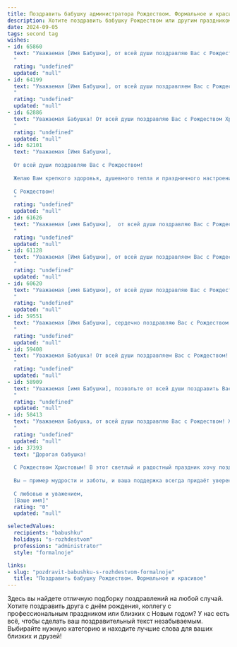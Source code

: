 ```yaml
---
title: Поздравить бабушку администратора Рождеством. Формальное и красивое
description: Хотите поздравить бабушку Рождеством или другим праздником? Наш ИИ создаст незабываемое поздравление, а вы обязательно выделитесь среди других.  
date: 2024-09-05
tags: second tag
wishes:
- id: 65860
  text: "Уважаемая [Имя Бабушки], от всей души поздравляю Вас с Рождеством! Желаю Вам крепкого здоровья, душевного спокойствия, тепла семейного очага и много-много радости в Новом году! Пусть этот праздник принесет Вам мир, добро и светлые надежды. Счастливого Рождества!
  "
  rating: "undefined"
  updated: "null"
- id: 64199
  text: "Уважаемая [Имя Бабушки], от всей души поздравляем Вас с Рождеством! Желаем Вам крепкого здоровья, душевного тепла, радости и праздничного настроения в кругу близких людей. Пусть этот светлый праздник принесет в Ваш дом мир, благополучие и исполнение всех желаний.
  "
  rating: "undefined"
  updated: "null"
- id: 62886
  text: "Уважаемая Бабушка! От всей души поздравляю Вас с Рождеством Христовым! Пусть этот светлый праздник принесет Вам мир, радость и благополучие. Желаю Вам крепкого здоровья, душевного тепла и  счастья!
  "
  rating: "undefined"
  updated: "null"
- id: 62101
  text: "Уважаемая [Имя Бабушки],
  
  От всей души поздравляю Вас с Рождеством!
  
  Желаю Вам крепкого здоровья, душевного тепла и праздничного настроения. Пусть этот светлый праздник принесет Вам радость, мир и благополучие.
  
  С Рождеством!
  "
  rating: "undefined"
  updated: "null"
- id: 61626
  text: "Уважаемая [имя Бабушки],  от всей души поздравляю Вас с Рождеством! Желаю Вам крепкого здоровья,  мира,  радости и тепла в Вашем доме. Пусть этот светлый праздник принесет Вам  радость  и  умиротворение. Счастливого Рождества!
  "
  rating: "undefined"
  updated: "null"
- id: 61128
  text: "Уважаемая [Имя Бабушки], от всей души поздравляем Вас с Рождеством! Желаем Вам тепла, уюта, праздничного настроения и благополучия в Новом году. Пусть Рождество принесет Вам здоровье, радость и мир в Вашу семью.
  "
  rating: "undefined"
  updated: "null"
- id: 60620
  text: "Уважаемая [имя Бабушки], от всей души поздравляю Вас с Рождеством Христовым! Желаю Вам крепкого здоровья,  радости, благополучия и душевного тепла в кругу семьи. Пусть этот светлый праздник принесет в Ваш дом мир, любовь и надежду.
  "
  rating: "undefined"
  updated: "null"
- id: 59551
  text: "Уважаемая [Имя Бабушки], сердечно поздравляю Вас с Рождеством! Желаю Вам крепкого здоровья, душевного тепла и семейного благополучия в Новом году. Пусть Рождество принесет в Ваш дом мир, радость и свет!
  "
  rating: "undefined"
  updated: "null"
- id: 59408
  text: "Уважаемая Бабушка! От всей души поздравляем Вас с Рождеством! Пусть в этот светлый праздник в Вашем доме царят мир, любовь и благополучие. Желаем Вам крепкого здоровья, праздничного настроения и исполнения всех желаний!
  "
  rating: "undefined"
  updated: "null"
- id: 58909
  text: "Уважаемая [имя Бабушки], позвольте от всей души поздравить Вас с Рождеством! Желаю Вам крепкого здоровья, душевного тепла,  мира и благополучия в Новом году. Пусть праздничная атмосфера Рождества принесет Вам радость, надежду и новые светлые впечатления.
  "
  rating: "undefined"
  updated: "null"
- id: 58413
  text: "Уважаемая Бабушка, от всей души поздравляю Вас с Рождеством! Желаю Вам крепкого здоровья, душевного тепла, семейного благополучия и радости в каждом мгновении! Пусть этот светлый праздник принесет Вам мир и благодать!
  "
  rating: "undefined"
  updated: "null"
- id: 37393
  text: "Дорогая бабушка!
  
  С Рождеством Христовым! В этот светлый и радостный праздник хочу поздравить вас с огромным теплом и уважением. Пусть в вашем сердце всегда царит мир и согласие, а каждый день приносит только радость и счастье.
  
  Вы — пример мудрости и заботы, и ваша поддержка всегда придаёт уверенности. Желаю вам крепкого здоровья, благополучия и новых ярких впечатлений. Пусть каждый миг будет наполнен любовью и теплом близких вам людей.
  
  С любовью и уважением,
  [Ваше имя]"
  rating: "0"
  updated: "null"

selectedValues:
  recipients: "babushku"
  holidays: "s-rozhdestvom"
  professions: "administrator"
  style: "formalnoje"

links:
- slug: "pozdravit-babushku-s-rozhdestvom-formalnoje"
  title: "Поздравить бабушку Рождеством. Формальное и красивое"
---
```


Здесь вы найдете отличную подборку поздравлений на любой случай. 
Хотите поздравить друга с днём рождения, коллегу с профессиональным праздником или близких с Новым годом? У нас есть всё, чтобы сделать ваш поздравительный текст незабываемым. Выбирайте нужную категорию и находите лучшие слова для ваших близких и друзей!
